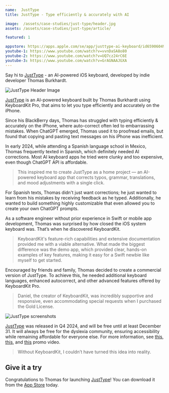 ```yaml
---
name:  JustType
title: JustType - Type efficiently & accurately with AI

image:  /assets/case-studies/just-type/header.jpg
assets: /assets/case-studies/just-type/article/

featured: 1

appstore: https://apps.apple.com/se/app/justtype-ai-keyboard/id6590604907
youtube-1: https://www.youtube.com/watch?v=vvnDaSA8o80
youtube-2: https://www.youtube.com/watch?v=UQ7cz24rC6E
youtube-3: https://www.youtube.com/watch?v=GrAGNAAJGXA
---
```


Say hi to [JustType]({{page.appstore}}) - an AI-powered iOS keyboard, developed by indie developer Thomas Burkhardt.

![JustType Header Image]({{page.image}})

[JustType]({{page.appstore}}) is an AI-powered keyboard built by Thomas Burkhardt using KeyboardKit Pro, that aims to let you type efficiently and accurately on the iPhone.

Since his BlackBerry days, Thomas has struggled with typing efficiently & accurately on the iPhone, where auto-correct often led to embarrassing mistakes. When ChatGPT emerged, Thomas used it to proofread emails, but found that copying and pasting text messages on his iPhone was inefficient. 

In early 2024, while attending a Spanish language school in Mexico, Thomas frequently texted in Spanish, which definitely needed AI corrections. Most AI keyboard apps he tried were clunky and too expensive, even though ChatGPT API is affordable.
 
> This inspired me to create JustType as a home project — an AI-powered keyboard app that corrects typos, grammar, translations, and mood adjustments with a single click. 

For Spanish texts, Thomas didn't just want corrections; he just wanted to learn from his mistakes by receiving feedback as he typed. Additionally, he wanted to build something highly customizable that even allowed you to create your own ChatGPT prompts.
 
As a software engineer without prior experience in Swift or mobile app development, Thomas was surprised by how closed the iOS system keyboard was. That’s when he discovered KeyboardKit. 

> KeyboardKit's feature-rich capabilities and extensive documentation provided me with a viable alternative. What made the biggest difference was the demo app, which provided clear, hands-on examples of key features, making it easy for a Swift newbie like myself to get started.
 
Encouraged by friends and family, Thomas decided to create a commercial version of JustType. To achieve this, he needed additional keyboard languages, enhanced autocorrect, and other advanced features offered by KeyboardKit Pro. 

> Daniel, the creator of KeyboardKit, was incredibly supportive and responsive, even accommodating special requests when I purchased the Gold License.

![JustType screenshots]({{page.assets}}promo_image.png)

[JustType]({{page.appstore}}) was released in Q4 2024, and will be free until at least December 31. It will always be free for the dyslexia community, ensuring accessibility while remaining affordable for everyone else. For more information, see [this]({{page.youtube-1}}), [this]({{page.youtube-2}}), and [this]({{page.youtube-3}}) promo video.

> Without KeyboardKit, I couldn’t have turned this idea into reality.


## Give it a try

Congratulations to Thomas for launching [JustType]({{page.appstore}})! You can download it from the [App Store]({{page.appstore}}) today.